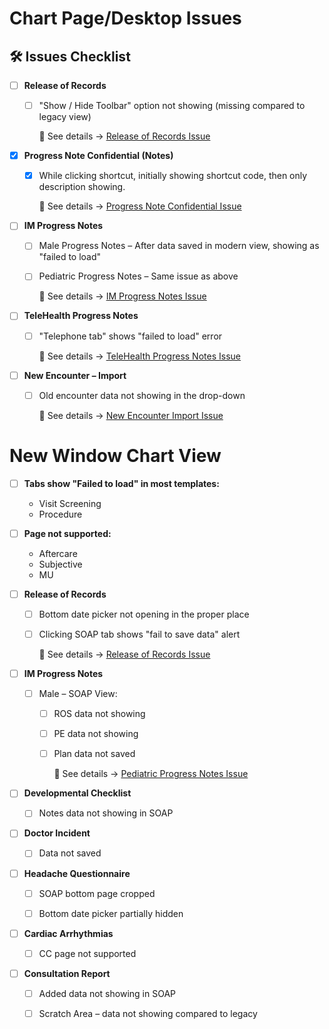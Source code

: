 # Chart Page/Desktop Issues

## 🛠️ Issues Checklist

* [ ] **Release of Records**

   * [ ] "Show / Hide Toolbar" option not showing (missing compared to legacy view)

        🔗 See details → [Release of Records Issue](Day57-README.md#release-of-records-issue)



* [x] **Progress Note Confidential (Notes)**
  
  * [x] While clicking shortcut, initially showing shortcut code, then only description showing.
  
    🔗 See details → [Progress Note Confidential Issue](Day57-README.md#issue-1-progress-note-confidential--notes--while-click-shortcut-initially-showing-shortcut-code-then-only-description-showing)



* [ ] **IM Progress Notes**

   * [ ] Male Progress Notes – After data saved in modern view, showing as "failed to load"
         
   * [ ] Pediatric Progress Notes – Same issue as above
         
       🔗 See details → [IM Progress Notes Issue](Day57-README.md#im-progress-notes-issue)



* [ ] **TeleHealth Progress Notes**
  
  * [ ] "Telephone tab" shows "failed to load" error
  
    🔗 See details → [TeleHealth Progress Notes Issue](Day57-README.md#telehealth-progress-notes-issue)



* [ ] **New Encounter – Import**
  
  * [ ] Old encounter data not showing in the drop-down
  
    🔗 See details → [New Encounter Import Issue](Day57-README.md#issue-2-for-new-encounter--import--old-encounter-data-not-showing-in-drop-down)


# New Window Chart View
  
 * [ ] **Tabs show "Failed to load" in most templates:**
  
    * Visit Screening
    * Procedure


 * [ ] **Page not supported:**
  
    * Aftercare
    * Subjective
    * MU
      
* [ ] **Release of Records**

   * [ ] Bottom date picker not opening in the proper place
      
   * [ ] Clicking SOAP tab shows "fail to save data" alert

        🔗 See details → [Release of Records Issue](Day57-README.md#release-of-records-issue)

* [ ] **IM Progress Notes**
         
   * [ ] Male – SOAP View:
   
     * [ ] ROS data not showing
           
     * [ ] PE data not showing
           
     * [ ] Plan data not saved
   
        🔗 See details → [Pediatric Progress Notes Issue](Day57-README.md#pediatric-progress-notes-issue)

* [ ] **Developmental Checklist**

  * [ ] Notes data not showing in SOAP



* [ ] **Doctor Incident**

  * [ ] Data not saved



* [ ] **Headache Questionnaire**

  * [ ] SOAP bottom page cropped
  * [ ] Bottom date picker partially hidden



* [ ] **Cardiac Arrhythmias**

  * [ ] CC page not supported



* [ ] **Consultation Report**

     * [ ] Added data not showing in SOAP
     * [ ] Scratch Area – data not showing compared to legacy


